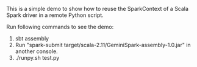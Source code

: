 This is a simple demo to show how to reuse the SparkContext of a Scala Spark driver in a remote Python script.

Run following commands to see the demo:

1. sbt assembly
2. Run "spark-submit target/scala-2.11/GeminiSpark-assembly-1.0.jar" in another console.
3. ./runpy.sh test.py
